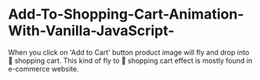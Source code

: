 # Add-To-Shopping-Cart-Animation-With-Vanilla-JavaScript-
When you click on 'Add to Cart' button product image will fly and drop into 🛒 shopping cart. This kind of fly to 🛒 shopping cart effect is mostly found in e-commerce website.